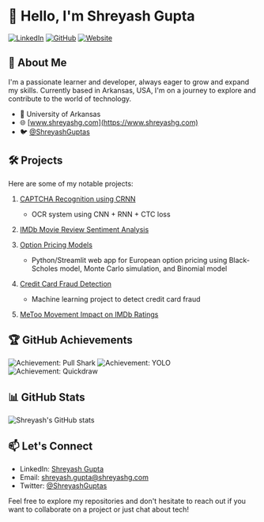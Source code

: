 # 👋 Hello, I'm Shreyash Gupta

[![LinkedIn](https://img.shields.io/badge/LinkedIn-Connect-blue)](https://www.linkedin.com/in/shreyashgupta5/)
[![GitHub](https://img.shields.io/badge/GitHub-Follow-181717?logo=github&style=flat-square)](https://github.com/shreyashguptas)
[![Website](https://img.shields.io/badge/Website-Visit-brightgreen)](https://www.shreyashg.com)

## 🌱 About Me

I'm a passionate learner and developer, always eager to grow and expand my skills. Currently based in Arkansas, USA, I'm on a journey to explore and contribute to the world of technology.

- 🏫 University of Arkansas
- 🌐 [www.shreyashg.com](https://www.shreyashg.com)
- 🐦 [@ShreyashGuptas](https://twitter.com/ShreyashGuptas)

## 🛠️ Projects

Here are some of my notable projects:

1. [CAPTCHA Recognition using CRNN](https://github.com/shreyashguptas/CAPTCHA-Recognition-using-CRNN)
   - OCR system using CNN + RNN + CTC loss

2. [IMDb Movie Review Sentiment Analysis](https://github.com/shreyashguptas/IMDb_movie_review_sentiment_analysis)

3. [Option Pricing Models](https://github.com/shreyashguptas/option-pricing-models)
   - Python/Streamlit web app for European option pricing using Black-Scholes model, Monte Carlo simulation, and Binomial model

4. [Credit Card Fraud Detection](https://github.com/shreyashguptas/Credit-Card-Fraud-Detection-using-Machine-Learning)
   - Machine learning project to detect credit card fraud

5. [MeToo Movement Impact on IMDb Ratings](https://github.com/shreyashguptas/MeToo-Movement-Impact-on-IMDb-ratings)

## 🏆 GitHub Achievements

![Achievement: Pull Shark](https://github.githubassets.com/images/modules/profile/achievements/pull-shark-default.png)
![Achievement: YOLO](https://github.githubassets.com/images/modules/profile/achievements/yolo-default.png)
![Achievement: Quickdraw](https://github.githubassets.com/images/modules/profile/achievements/quickdraw-default.png)

## 📊 GitHub Stats

![Shreyash's GitHub stats](https://github-readme-stats.vercel.app/api?username=shreyashguptas&show_icons=true&theme=radical)

## 📫 Let's Connect

- LinkedIn: [Shreyash Gupta](https://www.linkedin.com/in/shreyashgupta5/)
- Email: [shreyash.gupta@shreyashg.com](mailto:shreyash.gupta@shreyashg.com)
- Twitter: [@ShreyashGuptas](https://twitter.com/ShreyashGuptas)

Feel free to explore my repositories and don't hesitate to reach out if you want to collaborate on a project or just chat about tech!
